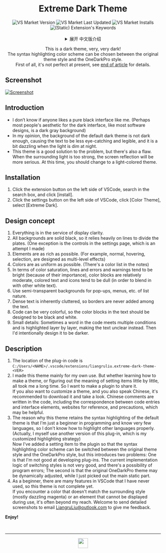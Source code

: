 <!--20220709-->
<span id="jump-begin"/> <h1 align="center"> Extreme Dark Theme </h1>

<div align=center>
<img alt="VS Market Version" src="https://img.shields.io/visual-studio-marketplace/v/liangruliu.extreme-dark-theme?color=0c649e&style=flat-square">
<img alt="VS Market Last Updated" src="https://img.shields.io/visual-studio-marketplace/last-updated/liangruliu.extreme-dark-theme?color=0c649e&style=flat-square">
<img alt="VS Market Installs" src="https://img.shields.io/visual-studio-marketplace/i/liangruliu.extreme-dark-theme?color=0c649e&style=flat-square">
<img alt="(Static) Extension's Keywords" src="https://img.shields.io/badge/keywords-black%2C%20amoled%2C%20dark%2C%20night%2C%20high--contrast-0c649e?style=flat-square">
</div><br/>



<details align="center">
   <summary align="center"> 展开 中文版介绍 </summary>

   <p align="center">
      这是一个深色主题，非常非常暗！<br/>
      语法高亮配色可以在原始主题样式和 OneDarkPro 样式中选择。<br/>
      首先声明，它目前还不够完善，详见 <a href="#jump-ch">文末</a>。
   </p>
   <div align="left">


## 截图

+ [略](#jump-pic)


## 简介

+ 不知是否有人和我一样，喜欢纯黑色的界面。（也许多数人对于深色界面的审美，正如多数软件设计的一样，是深灰色的背景）
+ 在我看来，默认的深色主题背景不够暗，导致文字的醒目易读性稍差，而且夜晚光线较暗时有些晃眼。
+ 这个主题就很好地解决了问题，不过也有一个缺陷，就是周围光线过强时，屏幕反光会更严重，此时应该换成浅色主题。


## 安装

1. 点击VSCode左侧扩展按钮，在搜索框搜索，点击 [安装]。
2. 点击VSCode左侧设置按钮，点击 [颜色主题]，选择 [Extreme Dark]。


## 设计理念

1. 一切皆为显示清晰服务。
2. 所有背景都是纯黑，因此大量依靠线条来划分板块。（但设置页面的控件是个例外，这是我做出的尝试）
3. 元素尽量丰富。（比如平时、悬停、选中，被设计为多级效果）
4. 颜色尽量统一。（在注释中列出了颜色清单）
5. 在颜色的饱和度方面，线条和报错及警告（因其重要而）倾向于鲜艳，色块会相对适中，彩色文字及图标（为了融进其他白色文字故）倾向于黯淡。
6. 对于列表性质的弹窗、菜单等，采用半透明背景。
7. 密集的文字本就显得杂乱，故从不在文字当中加边框。
8. 代码颜色可能很丰富，因此文字当中的色块尽量设计为黑色白色。
9. 小细节：有时代码中某个词满足多个条件而被层层高亮，反而使文字看不清，我会有意设计为变暗。


## 说明

1. 插件代码所在位置为<br/>
   `C:/Users/<NAME>/.vscode/extensions/liangruliu.extreme-dark-theme-<VER>`
2. 我做这个主题更多是为了自用。不过学习如何制作主题、一点点摸索设置项的含义，都花费了我很长时间。因此我想做成插件分享出来。<br/>
   如果你也想自定义一个主题，并且你也说中文的话，建议下载看一看。代码中写有中文注释，包括代码条目与界面元素的对应、可供参考的网站、注意事项，也许能有所帮助。
3. <span id="jump-ch"/>
   这个主题之所以保留了默认主题的语法高亮，是因为我只是编程初学者，会的语言很少，不了解其他语言如何高亮为好。
   （其实我自己用的是这个插件的另一个版本，是我自定义的高亮策略）<br/>
   现在我为插件加上了设置项，使得语法高亮配色可以在原始主题样式和 OneDarkPro 样式间切换，但这就引入了两个问题：
   一是我不太会开发插件，目前切换样式的实现逻辑不太好，程序有出错的可能；
   二是原版 OneDarkPro 主题可能是动态调整的，而我只是摘出了主要的静态部分。
4. 作为初学者，我接触不到 VSCode 的全部功能，因此这个主题还不完善。<br/>
   如果你在使用过程中，遇到和周围风格不符的颜色（多半是刺眼的品红色），或是有元素显示不出来，那往往就是我所接触不到的。欢迎将详细的截图发送至邮箱 <LiangruLiu@outlook.com> 反馈给我。


**新主题，新体验！**



   <br/><br/><br/><br/>
   <h2 align="center"> 英文版介绍 </h2>
   </div>
</details>

<p align="center">
   This is a dark theme, very, very dark! <br/>
   The syntax highlighting color scheme can be chosen between the original theme style and the OneDarkPro style.<br/>
   First of all, it's not perfect at present, see <a href="#jump-en">end of article</a> for details.
</p>


## Screenshot

<!-- <span id="jump-pic"/> [![Screenshot](https://z3.ax1x.com/2021/05/12/g0G5U1.png)](https://imgtu.com/i/g0G5U1) -->
<span id="jump-pic"/> [![Screenshot](https://liangruliu.github.io/images/vscodeExt/EDT_screenshot.png)](https://liangruliu.github.io/images/vscodeExt/EDT_screenshot.png)


## Introduction

+ I don’t know if anyone likes a pure black interface like me. (Perhaps most people's aesthetic for the dark interface, like most software designs, is a dark gray background)
+ In my opinion, the background of the default dark theme is not dark enough, causing the text to be less eye-catching and legible, and it is a bit dazzling when the light is dim at night.
+ This theme is a good solution to the problem, but there's also a flaw. When the surrounding light is too strong, the screen reflection will be more serious. At this time, you should change to a light-colored theme.


## Installation

1. Click the extension button on the left side of VSCode, search in the search box, and click [install].
2. Click the settings button on the left side of VSCode, click [Color Theme], select [Extreme Dark].


## Design concept

1. Everything is in the service of display clarity.
2. All backgrounds are solid black, so it relies heavily on lines to divide the plates. (One exception is the controls in the settings page, which is an attempt I made)
3. Elements are as rich as possible. (For example, normal, hovering, selection, are designed as multi-level effects)
4. Colors are as uniform as possible. (There's a color list in the notes)
5. In terms of color saturation, lines and errors and warnings tend to be bright (because of their importance), color blocks are relatively moderate, colored text and icons tend to be dull (in order to blend in with other white text).
6. Use semi-transparent backgrounds for pop-ups, menus, etc. of list nature.
7. Dense text is inherently cluttered, so borders are never added among the text.
8. Code can be very colorful, so the color blocks in the text should be designed to be black and white.
9.  Small details: Sometimes a word in the code meets multiple conditions and is highlighted layer by layer, making the text unclear instead. Then I'd intentionally design it to be darker.


## Description

1. The location of the plug-in code is <br/>
   `C:/Users/<NAME>/.vscode/extensions/liangruliu.extreme-dark-theme-<VER>`
2. I made this theme mainly for my own use. But whether learning how to make a theme, or figuring out the meaning of setting items little by little, all took me a long time. So I want to make a plugin to share it. <br/>
   If you also want to customize a theme, and you also speak Chinese, it's recommended to download it and take a look. Chinese comments are written in the code, including the correspondence between code entries and interface elements, websites for reference, and precautions, which may be helpful.
3. <span id="jump-en"/>
   The reason why this theme retains the syntax highlighting of the default theme is that I'm just a beginner in programming and know very few languages, so I don't know how to highlight other languages properly.
   (Actually, I myself use another version of this plug-in, which is my customized highlighting strategy) <br/>
   Now I've added a setting item to the plugin so that the syntax highlighting color scheme can be switched between the original theme style and the OneDarkPro style, but this introduces two problems:
   One is that I'm not good at developing plug-ins. The current implementation logic of switching styles is not very good, and there's a possibility of program errors;
   The second is that the original OneDarkPro theme may be dynamically adjusted, while I just picked out the main static part.
4. As a beginner, there are many features in VSCode that I have never used, so this theme is not complete yet. <br/>
   If you encounter a color that doesn't match the surrounding style (mostly dazzling magenta) or an element that cannot be displayed during use, it's often beyond my reach. Welcome to send detailed screenshots to email <LiangruLiu@outlook.com> to give me feedback.


**Enjoy!**



<br/>

-----
<!-- <p align="center"> Visual Studio Marketplace </p> -->
<div align=center> <a href="#jump-begin">
   <img src="https://liangruliu.github.io/images/vscodeExt/icon-small.png" width="32pt">
</a> </div>
